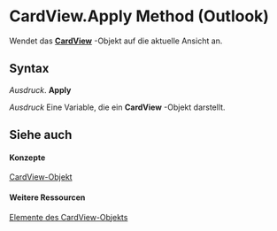 
# CardView.Apply Method (Outlook)

Wendet das  **[CardView](cdac229b-f2b6-9ecb-e1a7-b53509426570.md)** -Objekt auf die aktuelle Ansicht an.


## Syntax

 _Ausdruck_. **Apply**

 _Ausdruck_ Eine Variable, die ein **CardView** -Objekt darstellt.


## Siehe auch


#### Konzepte


[CardView-Objekt](cdac229b-f2b6-9ecb-e1a7-b53509426570.md)
#### Weitere Ressourcen


[Elemente des CardView-Objekts](http://msdn.microsoft.com/library/8b9eda10-1ece-c961-e432-3fca6dfb4f07%28Office.15%29.aspx)